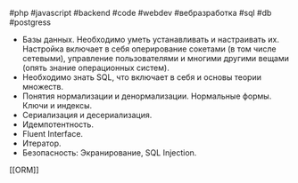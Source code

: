 #php #javascript #backend #code #webdev #вебразработка #sql #db #postgress

- Базы данных. Необходимо уметь устанавливать и настраивать их. Настройка включает в себя оперирование сокетами (в том числе сетевыми), управление пользователями и многими другими вещами (опять знание операционных систем).
- Необходимо знать SQL, что включает в себя и основы теории множеств.
- Понятия нормализации и денормализации. Нормальные формы. Ключи и индексы.
- Сериализация и десериализация.
- Идемпотентность.
- Fluent Interface.
- Итератор.
- Безопасность: Экранирование, SQL Injection.

[[ORM]]